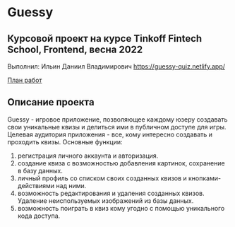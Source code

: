 # Guessy

## Курсовой проект на курсе Tinkoff Fintech School, Frontend, весна 2022

Выполнил: Ильин Даниил Владимирович
https://guessy-quiz.netlify.app/

[План работ](https://www.notion.so/Coursework-guessy-0626bc08aef149a19e983cd9b8bf1e79)

## Описание проекта

Guessy - игровое приложение, позволяющее каждому юзеру создавать свои уникальные квизы и делиться ими в публичном доступе для игры.
Целевая аудитория приложения - все, кому интересно создавать и проходить квизы.
Основные функции:

1. регистрация личного аккаунта и авторизация.
2. создание квиза с возможностью добавления картинок, сохранение в базу данных.
3. личный профиль со списком своих созданных квизов и кнопками-действиями над ними.
4. возможность редактирования и удаления созданных квизов. Удаление неиспользуемых изображений из базы данных.
5. возможность поиграть в квиз кому угодно с помощью уникального кода доступа.
